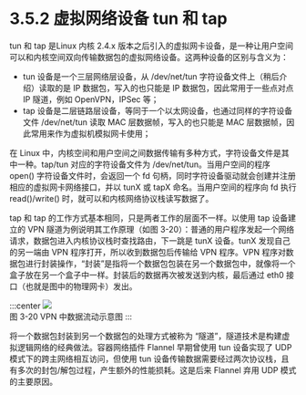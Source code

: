 # 3.5.2 虚拟网络设备 tun 和 tap

tun 和 tap 是Linux 内核 2.4.x 版本之后引入的虚拟网卡设备，是一种让用户空间可以和内核空间双向传输数据包的虚拟网络设备。这两种设备的区别与含义为：
- tun 设备是一个三层网络层设备，从 /dev/net/tun 字符设备文件上（稍后介绍）读取的是 IP 数据包，写入的也只能是 IP 数据包，因此常用于一些点对点 IP 隧道，例如 OpenVPN，IPSec 等；
- tap 设备是二层链路层设备，等同于一个以太网设备，也通过同样的字符设备文件 /dev/net/tun 读取 MAC 层数据帧，写入的也只能是 MAC 层数据帧，因此常用来作为虚拟机模拟网卡使用；

在 Linux 中，内核空间和用户空间之间数据传输有多种方式，字符设备文件是其中一种。tap/tun 对应的字符设备文件为 /dev/net/tun。当用户空间的程序 open() 字符设备文件时，会返回一个 fd 句柄，同时字符设备驱动就会创建并注册相应的虚拟网卡网络接口，并以 tunX 或 tapX 命名。当用户空间的程序向 fd 执行 read()/write() 时，就可以和内核网络协议栈读写数据了。

tap 和 tap 的工作方式基本相同，只是两者工作的层面不一样。以使用 tap 设备建立的 VPN 隧道为例说明其工作原理（如图 3-20）：普通的用户程序发起一个网络请求，数据包进入内核协议栈时查找路由，下一跳是 tunX 设备。tunX 发现自己的另一端由 VPN 程序打开，所以收到数据包后传输给 VPN 程序。VPN 程序对数据包进行封装操作，“封装”是指将一个数据包包装在另一个数据包中，就像将一个盒子放在另一个盒子中一样。封装后的数据再次被发送到内核，最后通过 eth0 接口（也就是图中的物理网卡）发出。

:::center
  ![](../assets/tun.svg)<br/>
 图 3-20 VPN 中数据流动示意图
:::

将一个数据包封装到另一个数据包的处理方式被称为 “隧道”，隧道技术是构建虚拟逻辑网络的经典做法。容器网络插件 Flannel 早期曾使用 tun 设备实现了 UDP 模式下的跨主网络相互访问，但使用 tun 设备传输数据需要经过两次协议栈，且有多次的封包/解包过程，产生额外的性能损耗。这是后来 Flannel 弃用 UDP 模式的主要原因。

